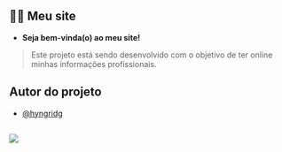 ## :woman_technologist: Meu site 
- **Seja bem-vinda(o) ao meu site!**
> Este projeto está sendo desenvolvido com o objetivo de ter online minhas informações profissionais.

## Autor do projeto
- [@hyngridg](https://github.com/hyngridg/hyngridg)

##

<div> 
  <a href="https://www.linkedin.com/in/hyngrid-soares" target="_blank"><img src="https://img.shields.io/badge/-LinkedIn-%230077B5?style=for-the-badge&logo=linkedin&logoColor=white" target="_blank"></a>   
</div>